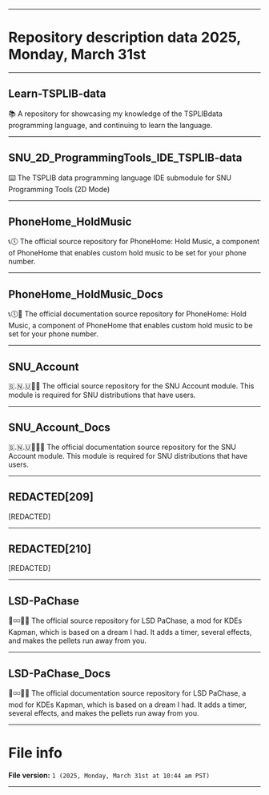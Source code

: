 
***

# Repository description data 2025, Monday, March 31st

---

## Learn-TSPLIB-data

📚️ A repository for showcasing my knowledge of the TSPLIBdata programming language, and continuing to learn the language. 

---

## SNU_2D_ProgrammingTools_IDE_TSPLIB-data

⌨️ The TSPLIB data programming language IDE submodule for SNU Programming Tools (2D Mode)

---

## PhoneHome_HoldMusic

📞️🕔️ The official source repository for PhoneHome: Hold Music, a component of PhoneHome that enables custom hold music to be set for your phone number.

---

## PhoneHome_HoldMusic_Docs

📞️🕔️📖️ The official documentation source repository for PhoneHome: Hold Music, a component of PhoneHome that enables custom hold music to be set for your phone number.

---

## SNU_Account

🇸.🇳.🇺📑️👤️ The official source repository for the SNU Account module. This module is required for SNU distributions that have users.

---

## SNU_Account_Docs

🇸.🇳.🇺📑️👤️📖️ The official documentation source repository for the SNU Account module. This module is required for SNU distributions that have users.

---

## REDACTED[209]

[REDACTED]

---

## REDACTED[210]

[REDACTED]

---

## LSD-PaChase

🌈️◽️◽️👻️📖️ The official source repository for LSD PaChase, a mod for KDEs Kapman, which is based on a dream I had. It adds a timer, several effects, and makes the pellets run away from you.

---

## LSD-PaChase_Docs

🌈️◽️◽️👻️📖️ The official documentation source repository for LSD PaChase, a mod for KDEs Kapman, which is based on a dream I had. It adds a timer, several effects, and makes the pellets run away from you.

***

# File info

**File version:** `1 (2025, Monday, March 31st at 10:44 am PST)`

***

